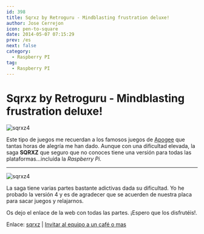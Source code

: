 ```yaml
---
id: 398
title: Sqrxz by Retroguru - Mindblasting frustration deluxe! 
author: Jose Cerrejon
icon: pen-to-square
date: 2014-05-07 07:15:29
prev: /es
next: false
category:
  - Raspberry PI
tag:
  - Raspberry PI
---
```


# Sqrxz by Retroguru - Mindblasting frustration deluxe! 

![sqrxz4](/images/2014/05/sqrxz4_01.png)

Este tipo de juegos me recuerdan a los famosos juegos de [Apogee](http://es.wikipedia.org/wiki/Apogee_Software) que tantas horas de alegría me han dado. Aunque con una dificultad elevada, la saga **SQRXZ** que seguro que no conoces tiene una versión para todas las plataformas...incluída la *Raspberry Pi*.

- - -
![sqrxz4](/images/2014/05/sqrxz4_02.png)

La saga tiene varias partes bastante adictivas dada su dificultad. Yo he probado la versión 4 y es de agradecer que se acuerden de nuestra placa para sacar juegos y relajarnos.

Os dejo el enlace de la web con todas las partes. ¡Espero que los disfrutéis!.

Enlace: [sqrxz](http://www.sqrxz.de/) | [Invitar al equipo a un café o mas](http://www.sqrxz.de/coffee/)